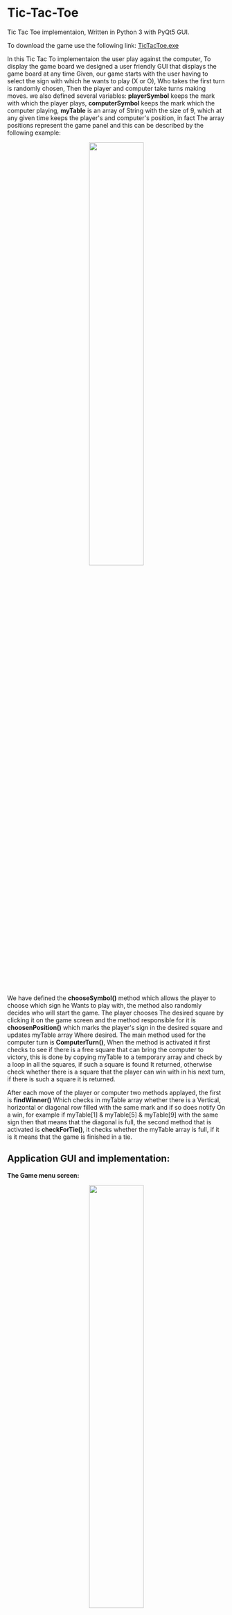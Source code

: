 # Tic-Tac-Toe
Tic Tac Toe implementaion, Written in Python 3 with PyQt5 GUI.

To download the game use the following link: [TicTacToe.exe](https://drive.google.com/file/d/1ujsYZlJaOlAmomhre1G4_tn2A3mB639-/view?usp=sharing)

In this Tic Tac To implementaion the user play against the computer, To display the game board we designed a user friendly GUI that displays the game board at any time Given, our game starts with the user having to select the sign with which he wants to play (X or O),  Who takes the first turn is randomly chosen, Then the player and computer take turns making moves. we also defined several variables: **playerSymbol** keeps the mark with which the player plays, **computerSymbol** keeps the mark which the computer playing, **myTable** is an array of String with the size of 9, which at any given time keeps the player's and computer's position, in fact The array positions represent the game panel and this can be described by the following example:

<p align="center"> 
<img src="https://user-images.githubusercontent.com/31032862/57181593-7c407d00-6e9e-11e9-8576-5a51f706c717.png" width="50%">
</p>

We have defined the **chooseSymbol()** method which allows the player to choose which sign he Wants to play with, the method also randomly decides who will start the game. The player chooses The desired square by clicking it on the game screen and the method responsible for it is **choosenPosition()** which marks the player's sign in the desired square and updates myTable array Where desired. The main method used for the computer turn is **ComputerTurn()**, When the method is activated it first checks to see if there is a free square that can bring the computer to victory, this is done by copying myTable to a temporary array and check by a loop in all the squares, if such a square is found It returned, otherwise check whether there is a square that the player can win with in his next turn, if there is such a square it is returned.

After each move of the player or computer two methods applayed, the first is **findWinner()** Which checks in myTable array whether there is a Vertical, horizontal or diagonal row filled with the same mark and if so does notify On a win, for example if myTable[1] & myTable[5] & myTable[9] with the same sign then that means that the diagonal is full, the second method that is activated is **checkForTie()**, it checks whether the myTable array is full, if it is it means that the game is finished in a tie.


Application GUI and implementation:
-

**The Game menu screen:**
<p align="center"> 
<img src="https://user-images.githubusercontent.com/31032862/57181920-3b4a6780-6ea2-11e9-8008-1536f92d268d.png" width="50%">
</p>

**choosen symbol screen:**
<p align="center"> 
<img src="https://user-images.githubusercontent.com/31032862/57181924-4bfadd80-6ea2-11e9-9906-3ab5c40ab482.png" width="50%">
</p>

**Game Over scree, the computer has won:**
<p align="center"> 
<img src="https://user-images.githubusercontent.com/31032862/57181928-574e0900-6ea2-11e9-92ce-b1441bd2fc99.png" width="50%">
</p>
